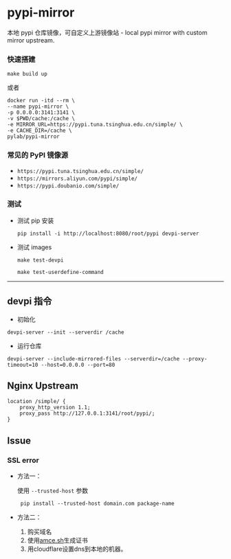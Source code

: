 # pypi-mirror
本地 pypi 仓库镜像，可自定义上游镜像站 - local pypi mirror with custom mirror upstream.

### 快速搭建

`make build up`

或者

```
docker run -itd --rm \
--name pypi-mirror \
-p 0.0.0.0:3141:3141 \
-v $PWD/cache:/cache \
-e MIRROR_URL=https://pypi.tuna.tsinghua.edu.cn/simple/ \
-e CACHE_DIR=/cache \
pylab/pypi-mirror

```

### 常见的 PyPI 镜像源

  + ` https://pypi.tuna.tsinghua.edu.cn/simple/ `
  + ` https://mirrors.aliyun.com/pypi/simple/ `
  + ` https://pypi.doubanio.com/simple/ `

### 测试

+ 测试 pip 安装

    `pip install -i http://localhost:8080/root/pypi devpi-server`
    
+ 测试 images

    `make test-devpi`
    
    `make test-userdefine-command`

---

## devpi 指令

+ 初始化

`devpi-server --init --serverdir /cache`

+ 运行仓库

`devpi-server --include-mirrored-files --serverdir=/cache --proxy-timeout=10 --host=0.0.0.0 --port=80`


## Nginx Upstream

  ```
  location /simple/ {
      proxy_http_version 1.1;
      proxy_pass http://127.0.0.1:3141/root/pypi/;
  }
  ```


## Issue

### SSL error
  
  - 方法一：
  
    使用 `--trusted-host` 参数
    
    ``` pip install --trusted-host domain.com package-name```
    

  - 方法二：
    
    1. 购买域名 
    2. 使用[amce.sh](https://github.com/acmesh-official/acme.sh)生成证书 
    3. 用cloudflare设置dns到本地的机器。
  